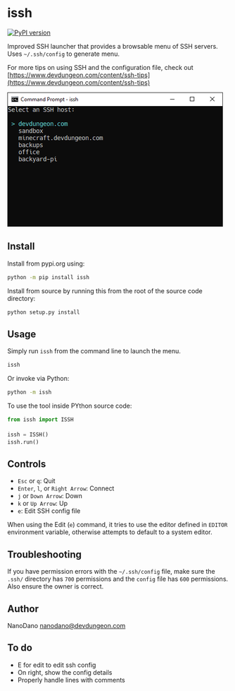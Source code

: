 # issh

[![PyPI version](https://badge.fury.io/py/issh.svg)](https://pypi.org/project/issh/)

Improved SSH launcher that provides a browsable
menu of SSH servers. Uses `~/.ssh/config`
to generate menu.

For more tips on using SSH and the configuration file, check out [https://www.devdungeon.com/content/ssh-tips](https://www.devdungeon.com/content/ssh-tips)

![Works in Windows, Mac, Linux](screenshots/screenshot1.png)

## Install

Install from pypi.org using:

```bash
python -m pip install issh
```

Install from source by running this from
the root of the source code directory:

```bash
python setup.py install
```

## Usage

Simply run `issh` from the command line to launch
the menu.

```bash
issh
```

Or invoke via Python:

```bash
python -m issh
```

To use the tool inside PYthon source code:

```python
from issh import ISSH

issh = ISSH()
issh.run()
```

## Controls

- `Esc` or `q`: Quit
- `Enter`, `l`, or `Right Arrow`: Connect
- `j` or `Down Arrow`: Down
- `k` or `Up Arrow`: Up
- `e`: Edit SSH config file

When using the Edit (`e`) command, it tries to use
the editor defined in `EDITOR` environment variable,
otherwise attempts to default to a system editor. 

## Troubleshooting

If you have permission errors with the `~/.ssh/config` file,
make sure the `.ssh/` directory has `700` permissions and
the `config` file has `600` permissions. Also ensure
the owner is correct.

## Author

NanoDano <nanodano@devdungeon.com>

## To do

- E for edit to edit ssh config
- On right, show the config details
- Properly handle lines with comments